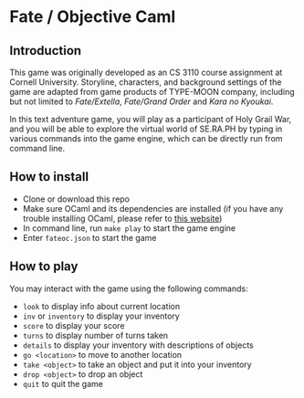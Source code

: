 # Fate / Objective Caml

## Introduction
This game was originally developed as an CS 3110 course assignment at Cornell University. Storyline, characters, and background settings of the game are adapted from game products of TYPE-MOON company, including but not limited to *Fate/Extella*, *Fate/Grand Order* and *Kara no Kyoukai*.

In this text adventure game, you will play as a participant of Holy Grail War, and you will be able to explore the virtual world of SE.RA.PH by typing in various commands into the game engine, which can be directly run from command line.

## How to install
- Clone or download this repo
- Make sure OCaml and its dependencies are installed (if you have any trouble installing OCaml, please refer to [this website](http://www.cs.cornell.edu/courses/cs3110/2018sp/install.html))
- In command line, run `make play` to start the game engine
- Enter `fateoc.json` to start the game

## How to play
You may interact with the game using the following commands:
- `look` to display info about current location
- `inv` or `inventory` to display your inventory
- `score` to display your score
- `turns` to display number of turns taken
- `details` to display your inventory with descriptions of objects
- `go <location>` to move to another location
- `take <object>` to take an object and put it into your inventory
- `drop <object>` to drop an object
- `quit` to quit the game

